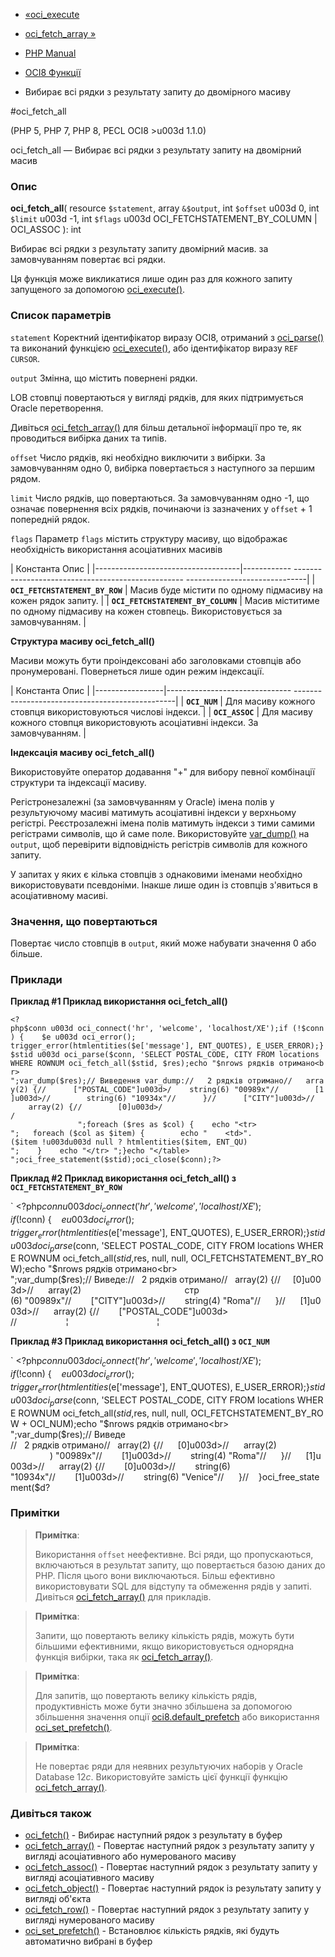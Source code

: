 - [«oci_execute](function.oci-execute.md)
- [oci_fetch_array »](function.oci-fetch-array.md)

- [PHP Manual](index.md)
- [OCI8 Функції](ref.oci8.md)
- Вибирає всі рядки з результату запиту до двомірного масиву

#oci_fetch_all

(PHP 5, PHP 7, PHP 8, PECL OCI8 \>u003d 1.1.0)

oci_fetch_all — Вибирає всі рядки з результату запиту на двомірний
масив

### Опис

**oci_fetch_all**(
resource `$statement`,
array `&$output`,
int `$offset` u003d 0,
int `$limit` u003d -1,
int `$flags` u003d OCI_FETCHSTATEMENT_BY_COLUMN \| OCI_ASSOC
): int

Вибирає всі рядки з результату запиту двомірний масив. за
замовчуванням повертає всі рядки.

Ця функція може викликатися лише один раз для кожного запиту
запущеного за допомогою [oci_execute()](function.oci-execute.md).

### Список параметрів

`statement`
Коректний ідентифікатор виразу OCI8, отриманий з
[oci_parse()](function.oci-parse.md) та виконаний функцією
[oci_execute()](function.oci-execute.md), або ідентифікатор виразу
`REF CURSOR`.

`output`
Змінна, що містить повернені рядки.

LOB стовпці повертаються у вигляді рядків, для яких підтримується Oracle
перетворення.

Дивіться [oci_fetch_array()](function.oci-fetch-array.md) для більш
детальної інформації про те, як проводиться вибірка даних та типів.

`offset`
Число рядків, які необхідно виключити з вибірки. За замовчуванням одно
0, вибірка повертається з наступного за першим рядом.

`limit`
Число рядків, що повертаються. За замовчуванням одно -1, що означає повернення
всіх рядків, починаючи із зазначених у `offset` + 1 попередній рядок.

`flags`
Параметр `flags` містить структуру масиву, що відображає необхідність
використання асоціативних масивів

| Константа Опис |
|------------------------------------|------------ -------------------------------------------------- ------------------------------|
| **`OCI_FETCHSTATEMENT_BY_ROW`** | Масив буде містити по одному підмасиву на кожен рядок запиту. |
| **`OCI_FETCHSTATEMENT_BY_COLUMN`** | Масив міститиме по одному підмасиву на кожен стовпець. Використовується за замовчуванням. |

**Структура масиву **oci_fetch_all()****

Масиви можуть бути проіндексовані або заголовками стовпців або
пронумеровані. Повернеться лише один режим індексації.

| Константа Опис |
|-----------------|------------------------------- ------------------------------------------------|
| **`OCI_NUM`** | Для масиву кожного стовпця використовуються числові індекси. |
| **`OCI_ASSOC`** | Для масиву кожного стовпця використовують асоціативні індекси. За замовчуванням. |

**Індексація масиву **oci_fetch_all()****

Використовуйте оператор додавання "+" для вибору певної комбінації
структури та індексації масиву.

Регістронезалежні (за замовчуванням у Oracle) імена полів у результуючому
масиві матимуть асоціативні індекси у верхньому регістрі.
Реєстрозалежні імена полів матимуть індекси з тими самими регістрами
символів, що й саме поле. Використовуйте
[var_dump()](function.var-dump.md) на `output`, щоб перевірити
відповідність регістрів символів для кожного запиту.

У запитах у яких є кілька стовпців з однаковими іменами
необхідно використовувати псевдоніми. Інакше лише один із стовпців
з'явиться в асоціативному масиві.

### Значення, що повертаються

Повертає число стовпців в `output`, який може набувати значення 0
або більше.

### Приклади

**Приклад #1 Приклад використання **oci_fetch_all()****

` <?php$conn u003d oci_connect('hr', 'welcome', 'localhost/XE');if (!$conn) {    $e u003d oci_error(); trigger_error(htmlentities($e['message'], ENT_QUOTES), E_USER_ERROR);}$stid u003d oci_parse($conn, 'SELECT POSTAL_CODE, CITY FROM locations WHERE ROWNUM oci_fetch_all($stid, $res);echo "$nrows рядків отримано<br>
";var_dump($res);// Виведення var_dump://   2 рядків отримано//   array(2) {//      ["POSTAL_CODE"]u003d>/    string(6) "00989x"//        [1]u003d>//        string(6) "10934x"//      }//      ["CITY"]u003d>//      array(2) {//        [0]u003d>/ /                                                                                   
";foreach ($res as $col) {    echo "<tr>
";   foreach ($col as $item) {        echo "    <td>".($item !u003du003d null ? htmlentities($item, ENT_QU)
";    }    echo "</tr>
";}echo "</table>
";oci_free_statement($stid);oci_close($conn);?> `

**Приклад #2 Приклад використання **oci_fetch_all()** з
**`OCI_FETCHSTATEMENT_BY_ROW`****

` <?php$conn u003d oci_connect('hr', 'welcome', 'localhost/XE');if (!$conn) {    $e u003d oci_error(); trigger_error(htmlentities($e['message'], ENT_QUOTES), E_USER_ERROR);}$stid u003d oci_parse($conn, 'SELECT POSTAL_CODE, CITY FROM locations WHERE ROWNUM oci_fetch_all($stid, $res, null, null, OCI_FETCHSTATEMENT_BY_ROW);echo "$nrows рядків отримано<br>
";var_dump($res);// Виведе://   2 рядків отримано//   array(2) {//     [0]u003d>//      array(2)                                          стр (6) "00989x"//        ["CITY"]u003d>//        string(4) "Roma"//      }//      [1]u003d>//      array(2) {//        ["POSTAL_CODE"]u003d> //                    ¦                                    ¦ 

**Приклад #3 Приклад використання **oci_fetch_all()** з **`OCI_NUM`****

` <?php$conn u003d oci_connect('hr', 'welcome', 'localhost/XE');if (!$conn) {    $e u003d oci_error(); trigger_error(htmlentities($e['message'], ENT_QUOTES), E_USER_ERROR);}$stid u003d oci_parse($conn, 'SELECT POSTAL_CODE, CITY FROM locations WHERE ROWNUM oci_fetch_all($stid, $res, null, null, OCI_FETCHSTATEMENT_BY_ROW + OCI_NUM);echo "$nrows рядків отримано<br>
";var_dump($res);// Виведе //   2 рядків отримано//   array(2) {//      [0]u003d>//      array(2)                                   ) "00989x"//        [1]u003d>//        string(4) "Roma"//      }//      [1]u003d>//      array(2) {//        [0]u003d>//        string(6) "10934x"//        [1]u003d>//        string(6) "Venice"//      }//    }oci_free_statement($d?

### Примітки

> **Примітка**:
>
> Використання `offset` неефективне. Всі ряди, що пропускаються, включаються
> в результат запиту, що повертається базою даних до PHP. Після цього вони
> виключаються. Більш ефективно використовувати SQL для відступу та
> обмеження рядів у запиті. Дивіться
> [oci_fetch_array()](function.oci-fetch-array.md) для прикладів.

> **Примітка**:
>
> Запити, що повертають велику кількість рядів, можуть бути більшими
> ефективними, якщо використовується однорядна функція вибірки, така як
> [oci_fetch_array()](function.oci-fetch-array.md).

> **Примітка**:
>
> Для запитів, що повертають велику кількість рядів,
> продуктивність може бути значно збільшена за допомогою
> збільшення значення опції
> [oci8.default_prefetch](oci8.configuration.md#ini.oci8.default-prefetch)
> або використання
> [oci_set_prefetch()](function.oci-set-prefetch.md).

> **Примітка**:
>
> Не повертає ряди для неявних результуючих наборів у Oracle
> Database 12*c*. Використовуйте замість цієї функції функцію
> [oci_fetch_array()](function.oci-fetch-array.md).

### Дивіться також

- [oci_fetch()](function.oci-fetch.md) - Вибирає наступний рядок
з результату в буфер
- [oci_fetch_array()](function.oci-fetch-array.md) - Повертає
наступний рядок з результату запиту у вигляді асоціативного або
нумерованого масиву
- [oci_fetch_assoc()](function.oci-fetch-assoc.md) - Повертає
наступний рядок з результату запиту у вигляді асоціативного масиву
- [oci_fetch_object()](function.oci-fetch-object.md) - Повертає
наступний рядок із результату запиту у вигляді об'єкта
- [oci_fetch_row()](function.oci-fetch-row.md) - Повертає
наступний рядок з результату запиту у вигляді нумерованого масиву
- [oci_set_prefetch()](function.oci-set-prefetch.md) - Встановлює
кількість рядків, які будуть автоматично вибрані в буфер

